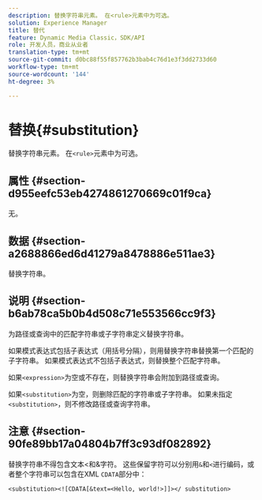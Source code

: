 ```yaml
---
description: 替换字符串元素。 在<rule>元素中为可选。
solution: Experience Manager
title: 替代
feature: Dynamic Media Classic，SDK/API
role: 开发人员，商业从业者
translation-type: tm+mt
source-git-commit: d0bc88f55f857762b3bab4c76d1e3f3dd2733d60
workflow-type: tm+mt
source-wordcount: '144'
ht-degree: 3%

---
```



# 替换{#substitution}

替换字符串元素。 在`<rule>`元素中为可选。

## 属性 {#section-d955eefc53eb4274861270669c01f9ca}

无。

## 数据 {#section-a2688866ed6d41279a8478886e511ae3}

替换字符串。

## 说明 {#section-b6ab78ca5b0b4d508c71e553566cc9f3}

为路径或查询中的匹配字符串或子字符串定义替换字符串。

如果模式表达式包括子表达式（用括号分隔），则用替换字符串替换第一个匹配的子字符串。 如果模式表达式不包括子表达式，则替换整个匹配字符串。

如果`<expression>`为空或不存在，则替换字符串会附加到路径或查询。

如果`<substitution>`为空，则删除匹配的字符串或子字符串。 如果未指定`<substitution>`，则不修改路径或查询字符串。

## 注意 {#section-90fe89bb17a04804b7ff3c93df082892}

替换字符串不得包含文本&lt;和&amp;字符。 这些保留字符可以分别用`&`和`<`进行编码，或者整个字符串可以包含在XML `CDATA`部分中：

`<substitution><![CDATA[&text=<Hello, world!>]]></ substitution>`
